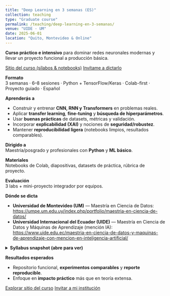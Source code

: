 ```yaml
---
title: "Deep Learning en 3 semanas (ES)"
collection: teaching
type: "Graduate course"
permalink: /teaching/deep-learning-en-3-semanas/
venue: "UIDE · UM"
date: 2025-06-01
location: "Quito, Montevideo & Online"
---
```


**Curso práctico e intensivo** para dominar redes neuronales modernas y llevar un proyecto funcional a producción básica.

<p>
  <a class="btn btn--primary" href="https://jeffersonrodriguezc.github.io/deep-learning-en-3-semanas/" target="_blank">Sitio del curso (sílabos & notebooks)</a>
  <a class="btn btn--light-outline" href="{{ site.baseurl }}/#contact">Invítame a dictarlo</a>
</p>

**Formato**  
3 semanas · 6–8 sesiones · Python + TensorFlow/Keras · Colab-first · Proyecto guiado · Español

**Aprenderás a**  
- Construir y entrenar **CNN, RNN y Transformers** en problemas reales.  
- Aplicar **transfer learning**, **fine-tuning** y **búsqueda de hiperparámetros**.  
- Usar **buenas prácticas** de datasets, métricas y validación.  
- Incorporar **explicabilidad (XAI)** y nociones de **seguridad/robustez**.  
- Mantener **reproducibilidad ligera** (notebooks limpios, resultados comparables).

**Dirigido a**  
Maestría/posgrado y profesionales con **Python** y **ML básico**.

**Materiales**  
Notebooks de Colab, diapositivas, datasets de práctica, rúbrica de proyecto.

**Evaluación**  
3 labs + mini-proyecto integrador por equipos.

**Dónde se dicta**  
- **Universidad de Montevideo (UM)** — Maestría en Ciencia de Datos: <https://umpe.um.edu.uy/index.php/portfolio/maestria-en-ciencia-de-datos/>  
- **Universidad Internacional del Ecuador (UIDE)** — Maestría en Ciencia de Datos y Máquinas de Aprendizaje (mención IA): <https://www.uide.edu.ec/maestria-en-ciencia-de-datos-y-maquinas-de-aprendizaje-con-mencion-en-inteligencia-artificial/>

<details>
<summary><strong>Syllabus snapshot (abre para ver)</strong></summary>

- **Semana 1:** Fundamentos + **CNN** (visión).  
- **Semana 2:** Secuencias (**RNN/GRU/LSTM**) + **Transformers**.  
- **Semana 3:** **Transfer learning**, **tuning**, **XAI** y **proyecto**.

</details>

**Resultados esperados**  
- Repositorio funcional, **experimentos comparables** y **reporte reproducible**.  
- Enfoque en **impacto práctico** más que en teoría extensa.

<p>
  <a class="btn btn--primary" href="https://jeffersonrodriguezc.github.io/deep-learning-en-3-semanas/" target="_blank">Explorar sitio del curso</a>
  <a class="btn" href="{{ site.baseurl }}/#contact">Invitar a mi institución</a>
</p>
